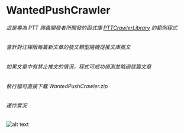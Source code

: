 # WantedPushCrawler

###### 這是專為 PTT 爬蟲開發者所開發的函式庫 [PTTCrawlerLibrary](https://github.com/Truth0906/PTTCrawlerLibrary) 的範例程式
###### 會針對汪梯版每篇新文章的發文類型隨機從推文庫推文
###### 如果文章中有禁止推文的情況，程式可成功偵測並略過該篇文章

###### 執行檔可直接下載 WantedPushCrawler.zip

###### 運作實況
![alt text](http://i.imgur.com/eGE5hPO.png)

